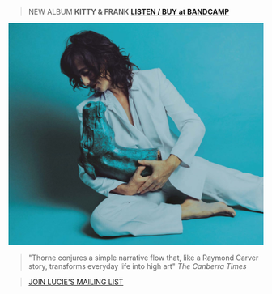 > NEW ALBUM **KITTY & FRANK** [**LISTEN / BUY at BANDCAMP**](https://luciethorne.bandcamp.com/album/kitty-frank)  

![](data/image/front/lt-kitty-and-frank.jpg)

> "Thorne conjures a simple narrative flow that, like a Raymond Carver story, transforms everyday life into high art" _The Canberra Times_ 
 
> [JOIN LUCIE'S MAILING LIST](?p=forms/mailing-list)




